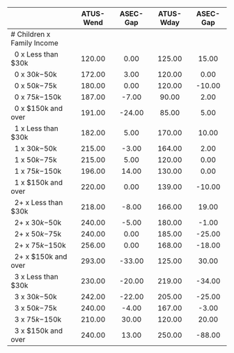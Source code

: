 
|                      |    ATUS-Wend |     ASEC-Gap |    ATUS-Wday |     ASEC-Gap |
| -------------------- | :----------: | :----------: | :----------: | :----------: |
| # Children x Family Income |              |              |              |              |
| &nbsp;&nbsp;0 x Less than $30k |       120.00 |         0.00 |       125.00 |        15.00 |
| &nbsp;&nbsp;0 x $30k-$50k |       172.00 |         3.00 |       120.00 |         0.00 |
| &nbsp;&nbsp;0 x $50k-$75k |       180.00 |         0.00 |       120.00 |       -10.00 |
| &nbsp;&nbsp;0 x $75k-$150k |       187.00 |        -7.00 |        90.00 |         2.00 |
| &nbsp;&nbsp;0 x $150k and over |       191.00 |       -24.00 |        85.00 |         5.00 |
| &nbsp;&nbsp;1 x Less than $30k |       182.00 |         5.00 |       170.00 |        10.00 |
| &nbsp;&nbsp;1 x $30k-$50k |       215.00 |        -3.00 |       164.00 |         2.00 |
| &nbsp;&nbsp;1 x $50k-$75k |       215.00 |         5.00 |       120.00 |         0.00 |
| &nbsp;&nbsp;1 x $75k-$150k |       196.00 |        14.00 |       130.00 |         0.00 |
| &nbsp;&nbsp;1 x $150k and over |       220.00 |         0.00 |       139.00 |       -10.00 |
| &nbsp;&nbsp;2+ x Less than $30k |       218.00 |        -8.00 |       166.00 |        19.00 |
| &nbsp;&nbsp;2+ x $30k-$50k |       240.00 |        -5.00 |       180.00 |        -1.00 |
| &nbsp;&nbsp;2+ x $50k-$75k |       240.00 |         0.00 |       185.00 |       -25.00 |
| &nbsp;&nbsp;2+ x $75k-$150k |       256.00 |         0.00 |       168.00 |       -18.00 |
| &nbsp;&nbsp;2+ x $150k and over |       293.00 |       -33.00 |       125.00 |        30.00 |
| &nbsp;&nbsp;3 x Less than $30k |       230.00 |       -20.00 |       219.00 |       -34.00 |
| &nbsp;&nbsp;3 x $30k-$50k |       242.00 |       -22.00 |       205.00 |       -25.00 |
| &nbsp;&nbsp;3 x $50k-$75k |       240.00 |        -4.00 |       167.00 |        -3.00 |
| &nbsp;&nbsp;3 x $75k-$150k |       210.00 |        30.00 |       120.00 |        20.00 |
| &nbsp;&nbsp;3 x $150k and over |       240.00 |        13.00 |       250.00 |       -88.00 |


